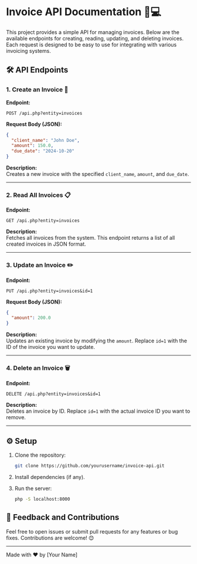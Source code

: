 # Invoice API Documentation 📄💻

This project provides a simple API for managing invoices. Below are the available endpoints for creating, reading, updating, and deleting invoices. Each request is designed to be easy to use for integrating with various invoicing systems.

## 🛠️ API Endpoints

### 1. Create an Invoice 🧾

**Endpoint:**

```
POST /api.php?entity=invoices
```

**Request Body (JSON):**

```json
{
  "client_name": "John Doe",
  "amount": 150.0,
  "due_date": "2024-10-20"
}
```

**Description:**  
Creates a new invoice with the specified `client_name`, `amount`, and `due_date`.

---

### 2. Read All Invoices 📋

**Endpoint:**

```
GET /api.php?entity=invoices
```

**Description:**  
Fetches all invoices from the system. This endpoint returns a list of all created invoices in JSON format.

---

### 3. Update an Invoice ✏️

**Endpoint:**

```
PUT /api.php?entity=invoices&id=1
```

**Request Body (JSON):**

```json
{
  "amount": 200.0
}
```

**Description:**  
Updates an existing invoice by modifying the `amount`. Replace `id=1` with the ID of the invoice you want to update.

---

### 4. Delete an Invoice 🗑️

**Endpoint:**

```
DELETE /api.php?entity=invoices&id=1
```

**Description:**  
Deletes an invoice by ID. Replace `id=1` with the actual invoice ID you want to remove.

---

## ⚙️ Setup

1. Clone the repository:

   ```bash
   git clone https://github.com/yourusername/invoice-api.git
   ```

2. Install dependencies (if any).

3. Run the server:
   ```bash
   php -S localhost:8000
   ```

## 💬 Feedback and Contributions

Feel free to open issues or submit pull requests for any features or bug fixes. Contributions are welcome! 😊

---

Made with ❤️ by [Your Name]
